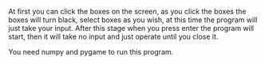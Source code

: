 At first you can click the boxes on the screen,
as you click the boxes the boxes will turn black,
select boxes as you wish, at this time the program
will just take your input. After this stage when you
press enter the program will start, then it will take no
input and just operate until you close it.

You need numpy and pygame to run this program.
